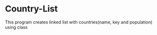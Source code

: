 # Country-List
This program creates linked list with countries(name, key and population) using class

